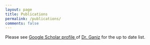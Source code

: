 ```yaml
---
layout: page
title: Publications
permalink: /publications/
comments: false
---
```

<div>
     Please see <a href="https://scholar.google.com/citations?user=Ho93Fu0AAAAJ">Google Scholar profile </a> of <a href="https://mimoza.marmara.edu.tr/~murat.ganiz/">Dr. Ganiz</a> for the up to date list. 
     <p> <br> </p>
</div>